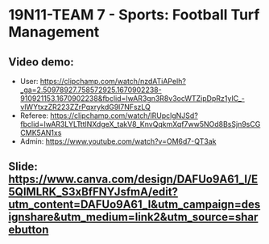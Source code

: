 # 19N11-TEAM 7 - Sports: Football Turf Management

## Video demo:
- User: https://clipchamp.com/watch/nzdATiAPelh?_ga=2.50978927.758572925.1670902238-910921153.1670902238&fbclid=IwAR3gn3R8v3ocWTZipDpRz1yIC_-vlWYtxzZR223ZZrPqxrykdG9l7NFszLQ
- Referee: https://clipchamp.com/watch/lRUpclgNJSd?fbclid=IwAR3LYLTttlNXdgeX_takV8_KnvQqkmXqf7ww5NOd8BsSjn9sCGCMK5AN1xs
- Admin: https://www.youtube.com/watch?v=OM6d7-QT3ak

## Slide: https://www.canva.com/design/DAFUo9A61_I/E5QlMLRK_S3xBfFNYJsfmA/edit?utm_content=DAFUo9A61_I&utm_campaign=designshare&utm_medium=link2&utm_source=sharebutton
